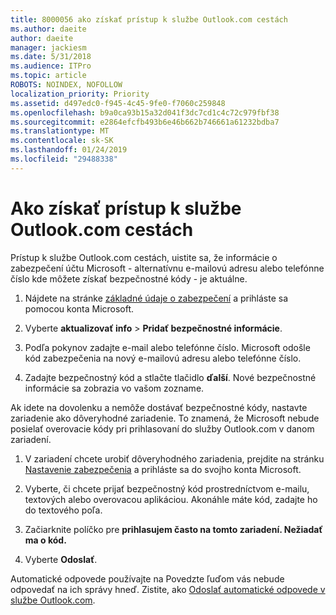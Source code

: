 ```yaml
---
title: 8000056 ako získať prístup k službe Outlook.com cestách
ms.author: daeite
author: daeite
manager: jackiesm
ms.date: 5/31/2018
ms.audience: ITPro
ms.topic: article
ROBOTS: NOINDEX, NOFOLLOW
localization_priority: Priority
ms.assetid: d497edc0-f945-4c45-9fe0-f7060c259848
ms.openlocfilehash: b9a0ca93b15a32d041f3dc7cd1c4c72c979fbf38
ms.sourcegitcommit: e2864efcfb493b6e46b662b746661a61232bdba7
ms.translationtype: MT
ms.contentlocale: sk-SK
ms.lasthandoff: 01/24/2019
ms.locfileid: "29488338"
---
```

# <a name="how-to-access-outlookcom-while-traveling"></a>Ako získať prístup k službe Outlook.com cestách

Prístup k službe Outlook.com cestách, uistite sa, že informácie o zabezpečení účtu Microsoft - alternatívnu e-mailovú adresu alebo telefónne číslo kde môžete získať bezpečnostné kódy - je aktuálne.
  
1. Nájdete na stránke [základné údaje o zabezpečení](https://go.microsoft.com/fwlink/p/?linkid=842325) a prihláste sa pomocou konta Microsoft. 
    
2. Vyberte **aktualizovať info** \> **Pridať bezpečnostné informácie**. 
    
3. Podľa pokynov zadajte e-mail alebo telefónne číslo. Microsoft odošle kód zabezpečenia na nový e-mailovú adresu alebo telefónne číslo.
    
4. Zadajte bezpečnostný kód a stlačte tlačidlo **ďalší**. Nové bezpečnostné informácie sa zobrazia vo vašom zozname. 
    
Ak idete na dovolenku a nemôže dostávať bezpečnostné kódy, nastavte zariadenie ako dôveryhodné zariadenie. To znamená, že Microsoft nebude posielať overovacie kódy pri prihlasovaní do služby Outlook.com v danom zariadení.
  
1. V zariadení chcete urobiť dôveryhodného zariadenia, prejdite na stránku [Nastavenie zabezpečenia](https://go.microsoft.com/fwlink/p/?linkid=2002000&amp;clcid=0x409) a prihláste sa do svojho konta Microsoft. 
    
2. Vyberte, či chcete prijať bezpečnostný kód prostredníctvom e-mailu, textových alebo overovacou aplikáciou. Akonáhle máte kód, zadajte ho do textového poľa.
    
3. Začiarknite políčko pre **prihlasujem často na tomto zariadení. Nežiadať ma o kód.**
    
4. Vyberte **Odoslať**. 
    
Automatické odpovede používajte na Povedzte ľuďom vás nebude odpovedať na ich správy hneď. Zistite, ako [Odoslať automatické odpovede v službe Outlook.com](https://go.microsoft.com/fwlink/p/?linkid=2002100&amp;clcid=0x409).
  

